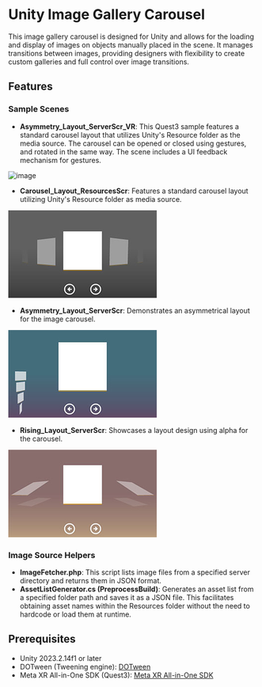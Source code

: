 # Unity Image Gallery Carousel

This image gallery carousel is designed for Unity and allows for the loading and display of images on objects manually placed in the scene. It manages transitions between images, providing designers with flexibility to create custom galleries and full control over image transitions.

## Features
### Sample Scenes

- **Asymmetry_Layout_ServerScr_VR**: This Quest3 sample features a standard carousel layout that utilizes Unity's Resource folder as the media source. The carousel can be opened or closed using gestures, and rotated in the same way. The scene includes a UI feedback mechanism for gestures.

![image](https://github.com/samjoly/ImageGalleryCarousel/blob/master/Documents/Carousel_Layout_ResourcesScr_VR.gif?raw=true)

- **Carousel_Layout_ResourcesScr**: Features a standard carousel layout utilizing Unity's Resource folder as media source.

![image](https://github.com/samjoly/ImageGalleryCarousel/blob/master/Documents/Carousel_Layout_ResourcesScr.jpg?raw=true)

- **Asymmetry_Layout_ServerScr**: Demonstrates an asymmetrical layout for the image carousel.

![image](https://github.com/samjoly/ImageGalleryCarousel/blob/master/Documents/Asymmetry_Layout_ServerScr.jpg?raw=true)

- **Rising_Layout_ServerScr**: Showcases a layout design using alpha for the carousel.

![image](https://github.com/samjoly/ImageGalleryCarousel/blob/master/Documents/Rising_Layout_ServerScr.jpg?raw=true)


### Image Source Helpers
- **ImageFetcher.php**: This script lists image files from a specified server directory and returns them in JSON format.
- **AssetListGenerator.cs (PreprocessBuild)**: Generates an asset list from a specified folder path and saves it as a JSON file. This facilitates obtaining asset names within the Resources folder without the need to hardcode or load them at runtime.

## Prerequisites
- Unity 2023.2.14f1 or later
- DOTween (Tweening engine): [DOTween](https://dotween.demigiant.com/download.php)
- Meta XR All-in-One SDK (Quest3): [Meta XR All-in-One SDK](https://assetstore.unity.com/packages/tools/integration/meta-xr-all-in-one-sdk-269657)

